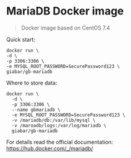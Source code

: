 # MariaDB Docker image

> Docker image based on CentOS 7.4

Quick start:

```
docker run \
-d \
-p 3306:3306 \
-e MYSQL_ROOT_PASSWORD=SecurePassword123 \
giabar/gb-mariadb
```

Where to store data:

```
docker run \
  -d \
  -p 3306:3306 \
  --name gbmariadb \
  -e MYSQL_ROOT_PASSWORD=SecurePassword123 \
  -v /mariadb/db:/var/lib/mysql \
  -v /maroadb/logs:/var/log/mariadb \
  giabar/gb-mariadb
```

For details read the official documentation: https://hub.docker.com/_/mariadb/
